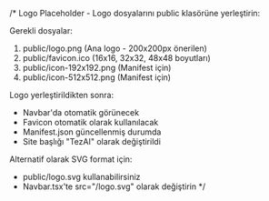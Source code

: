 /\* Logo Placeholder - Logo dosyalarını public klasörüne yerleştirin:

Gerekli dosyalar:

1. public/logo.png (Ana logo - 200x200px önerilen)
2. public/favicon.ico (16x16, 32x32, 48x48 boyutları)
3. public/icon-192x192.png (Manifest için)
4. public/icon-512x512.png (Manifest için)

Logo yerleştirildikten sonra:

- Navbar'da otomatik görünecek
- Favicon otomatik olarak kullanılacak
- Manifest.json güncellenmiş durumda
- Site başlığı "TezAI" olarak değiştirildi

Alternatif olarak SVG format için:

- public/logo.svg kullanabilirsiniz
- Navbar.tsx'te src="/logo.svg" olarak değiştirin
  \*/
